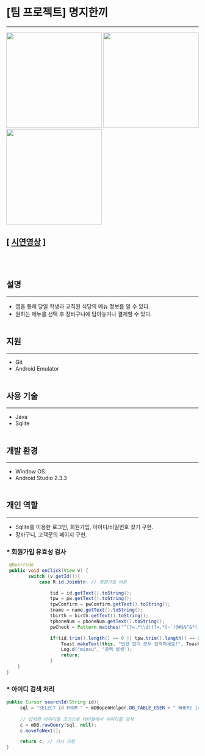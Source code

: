 # [팀 프로젝트] 명지한끼
---
<div>
<img src="https://user-images.githubusercontent.com/19260410/49718444-718e0d00-fc9d-11e8-9274-5ab765cef3ab.PNG" width="250">
<img src="https://user-images.githubusercontent.com/19260410/49718457-7f439280-fc9d-11e8-871a-9621f24287d9.PNG" width="250">
<img src="https://user-images.githubusercontent.com/19260410/49718467-85397380-fc9d-11e8-9cd9-26eecc16a9d6.PNG" width="250">
</div>

## [ [시연영상](https://youtu.be/7F-69xNvecU) ]
<br></br>

## 설명
---
- 앱을 통해 당일 학생과 교직원 식당의 메뉴 정보를 알 수 있다.
- 원하는 메뉴를 선택 후 장바구니에 담아놓거나 결제할 수 있다. 
<br></br>

## 지원
---
- Git
- Android Emulator
<br></br>

## 사용 기술
---
- Java
- Sqlite
<br></br>

## 개발 환경
---
- Window OS
- Android Studio 2.3.3
<br></br>

## 개인 역할
---
- Sqlite를 이용한 로그인, 회원가입, 아이디/비밀번호 찾기 구현.
- 장바구니, 고객문의 페이지 구현.

### * 회원가입 유효성 검사
~~~java
 @Override
 public void onClick(View v) {
        switch (v.getId()){
            case R.id.Joinbtn: // 회원가입 버튼

                tid = id.getText().toString();
                tpw = pw.getText().toString();
                tpwConfirm = pwConfirm.getText().toString();
                tname = name.getText().toString();
                tbirth = birth.getText().toString();
                tphoneNum = phoneNum.getText().toString();
                pwCheck = Pattern.matches("^(?=.*\\d)(?=.*[~`!@#$%^&*()-])(?=.*[a-zA-Z]).{6,16}$", tpw);

                if(tid.trim().length() == 0 || tpw.trim().length() == 0 || tpwConfirm.trim().length() == 0 || tbirth.trim().length() == 			0 || tname.trim().length() == 0 || tphoneNum.trim().length() == 0){
                    Toast.makeText(this, "빈칸 없이 모두 입력하세요!", Toast.LENGTH_SHORT).show();
                    Log.d("minsu", "공백 발생");
                    return;
                }
	}
}
~~~
### * 아이디 검색  처리
~~~java
public Cursor searchId(String id){
     sql = "SELECT id FROM " + mDBopenHelper.DB_TABLE_USER + " WHERE id = " + "'" + id + "'";
     
     // 입력한 아이디를 조건으로 테이블에서 아이디를 검색
     c = mDB.rawQuery(sql, null);
     c.moveToNext();

     return c; // 커서 리턴
}
~~~
